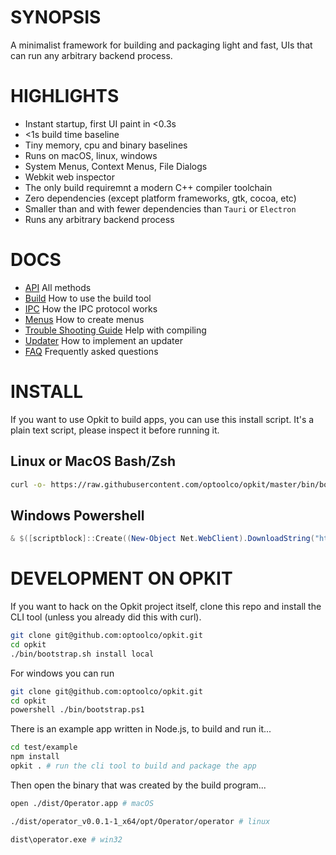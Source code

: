 # SYNOPSIS

A minimalist framework for building and packaging light and fast,
UIs that can run any arbitrary backend process.


# HIGHLIGHTS

- Instant startup, first UI paint in <0.3s
- <1s build time baseline
- Tiny memory, cpu and binary baselines
- Runs on macOS, linux, windows
- System Menus, Context Menus, File Dialogs
- Webkit web inspector
- The only build requiremnt a modern C++ compiler toolchain
- Zero dependencies (except platform frameworks, gtk, cocoa, etc)
- Smaller than and with fewer dependencies than `Tauri` or `Electron`
- Runs any arbitrary backend process


# DOCS

- [API](/docs/api.md) All methods
- [Build](/docs/build.md) How to use the build tool
- [IPC](/docs/ipc.md) How the IPC protocol works
- [Menus](/docs/menus.md) How to create menus
- [Trouble Shooting Guide](/docs/troubleshooting.md) Help with compiling
- [Updater](/docs/updater.md) How to implement an updater
- [FAQ](/docs/faq.md) Frequently asked questions


# INSTALL
If you want to use Opkit to build apps, you can use this install script.
It's a plain text script, please inspect it before running it.

## Linux or MacOS Bash/Zsh
```bash
curl -o- https://raw.githubusercontent.com/optoolco/opkit/master/bin/bootstrap.sh | bash -s install
```

## Windows Powershell
```ps1
& $([scriptblock]::Create((New-Object Net.WebClient).DownloadString("https://raw.githubusercontent.com/optoolco/opkit/master/bin/bootstrap.ps1"))) -Install
```


# DEVELOPMENT ON OPKIT

If you want to hack on the Opkit project itself, clone this repo and install
the CLI tool (unless you already did this with curl).

```sh
git clone git@github.com:optoolco/opkit.git
cd opkit
./bin/bootstrap.sh install local
```

For windows you can run

```sh
git clone git@github.com:optoolco/opkit.git
cd opkit
powershell ./bin/bootstrap.ps1
```

There is an example app written in Node.js, to build and run it...

```sh
cd test/example
npm install
opkit . # run the cli tool to build and package the app
```

Then open the binary that was created by the build program...

```sh
open ./dist/Operator.app # macOS
```

```sh
./dist/operator_v0.0.1-1_x64/opt/Operator/operator # linux
```

```sh
dist\operator.exe # win32
```

[02]:https://developer.apple.com/forums/thread/128166
[01]:https://developer.apple.com/documentation/webkit/wkwebview
[00]:https://developer.apple.com/videos/play/wwdc2020/10188/
[0]:https://github.com/webview/webview/blob/master/webview.h
[1]:https://github.com/javalikescript/webview-c/blob/master/webview-cocoa.c#L508
[2]:https://github.com/PerBothner/DomTerm/blob/1a8eadb111b5c4eab8dce00f5f672801af52d8f5/native/webview.cc#L33
[4]:https://github.com/electron/electron/blob/6b6ffbdd107f4633b2b70d0e41be64aa65efc540/shell/browser/ui/cocoa/electron_menu_controller.mm
[5]:https://github.com/progrium/macdriver/blob/5eac15a75a75a7f275eca60ba2e64e6f29f16061/cocoa/NSWindow.go
